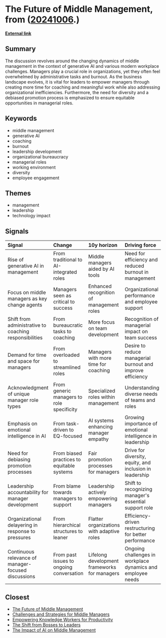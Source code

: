 # __The Future of Middle Management__, from ([20241006](https://kghosh.substack.com/p/20241006).)

__[External link](https://www.mckinsey.com/capabilities/people-and-organizational-performance/our-insights/managing-in-the-era-of-gen-ai)__



## Summary

The discussion revolves around the changing dynamics of middle management in the context of generative AI and various modern workplace challenges. Managers play a crucial role in organizations, yet they often feel overwhelmed by administrative tasks and burnout. As the business landscape evolves, it is vital for leaders to empower managers through creating more time for coaching and meaningful work while also addressing organizational inefficiencies. Furthermore, the need for diversity and a debiased promotion process is emphasized to ensure equitable opportunities in managerial roles.

## Keywords

* middle management
* generative AI
* coaching
* burnout
* leadership development
* organizational bureaucracy
* managerial roles
* working environment
* diversity
* employee engagement

## Themes

* management
* leadership
* technology impact

## Signals

| Signal                                                 | Change                                     | 10y horizon                                  | Driving force                                               |
|:-------------------------------------------------------|:-------------------------------------------|:---------------------------------------------|:------------------------------------------------------------|
| Rise of generative AI in management                    | From traditional to AI-integrated roles    | Middle managers aided by AI tools            | Need for efficiency and reduced burnout in management       |
| Focus on middle managers as key change agents          | Managers seen as critical to success       | Enhanced recognition of management roles     | Organizational performance and employee support             |
| Shift from administrative to coaching responsibilities | From bureaucratic tasks to coaching        | More focus on team development               | Recognition of managerial impact on team success            |
| Demand for time and space for managers                 | From overloaded to streamlined roles       | Managers with more time for coaching         | Desire to reduce managerial burnout and improve efficiency  |
| Acknowledgment of unique manager role types            | From generic managers to role specificity  | Specialized roles within management          | Understanding diverse needs of teams and roles              |
| Emphasis on emotional intelligence in AI               | From task-driven to EQ-focused             | AI systems enhancing manager empathy         | Growing importance of emotional intelligence in leadership  |
| Need for debiasing promotion processes                 | From biased practices to equitable systems | Fair promotion processes for managers        | Drive for diversity, equity, and inclusion in leadership    |
| Leadership accountability for manager development      | From blame towards managers to support     | Leadership actively empowering managers      | Shift to recognizing manager's essential support role       |
| Organizational delayering in response to pressures     | From hierarchical structures to leaner     | Flatter organizations with adaptive roles    | Efficiency-driven restructuring for better performance      |
| Continuous relevance of manager-focused discussions    | From past issues to ongoing conversation   | Lifelong development frameworks for managers | Ongoing challenges in workplace dynamics and employee needs |

## Closest

* [The Future of Middle Management](00db7c9d2059f2633ff08fab7531fe78)
* [Challenges and Strategies for Middle Managers](85084451542854eb93bbc05fde3fd1d2)
* [Empowering Knowledge Workers for Productivity](c407a926fe431205488024f43c47a801)
* [The Shift from Bosses to Leaders](74d6cb3000734dab48879c07a53c6632)
* [The Impact of AI on Middle Management](95ddb5a9e335a7f5f977a4ff7b1d17e3)